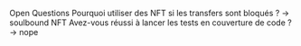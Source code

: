 Open Questions
Pourquoi utiliser des NFT si les transfers sont bloqués ? -> soulbound NFT
Avez-vous réussi à lancer les tests en couverture de code ? -> nope
